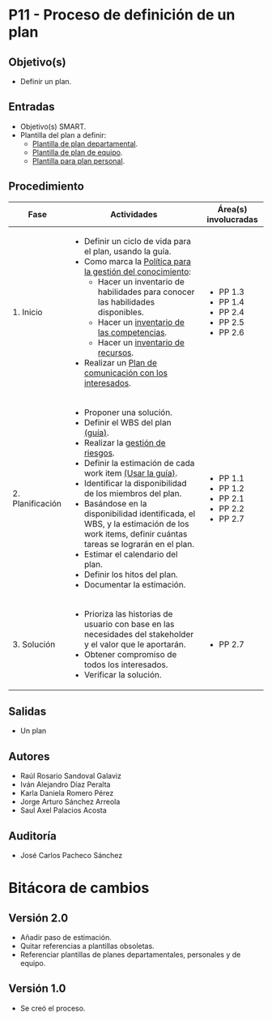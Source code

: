 # P11 - Proceso de definición de un plan

## Objetivo(s)

- Definir un plan.

## Entradas

- Objetivo(s) SMART.
- Plantilla del plan a definir:
  - [Plantilla de plan departamental](../plantillas/PL08-plantilla-para-plan-departamental.md).
  - [Plantilla de plan de equipo](../plantillas/PL09-plantilla-para-planeacion-de-iteracion.md).
  - [Plantilla para plan personal](../plantillas/PL07-plantilla-para-planeacion-personal.md).

## Procedimiento

<table>
  <thead>
    <th>Fase</th>
    <th>Actividades</th>
    <th>Área(s) involucradas</th>
  </thead>

  <tbody>
    <tr>
      <td>1. Inicio</td>
      <td>
        <ul align="left">
          <li>Definir un ciclo de vida para el plan, usando la guía. </li>
          <li>Como marca la <a href="..//docs/politicas/POL06-gestion-conocimiento">Política para la gestión del conocimiento</a>:
            <ul>
              <li>Hacer un inventario de habilidades para conocer las habilidades disponibles.</li>
              <li>Hacer un  <a href="https://docs.google.com/spreadsheets/d/1MZ-7gZ1iUZPbCIa3G2UtK8B-_w1ipbHrO0hJMeRTozQ/edit#gid=1760954040">inventario de las competencias</a>.</li>
              <li>Hacer un <a href="https://docs.google.com/spreadsheets/d/1frtMUtfqJzUiE9ej_qi-HwhZZtvbSbPsc-TMsYf10Bk/edit#gid=0">inventario de recursos</a>.</li>
            </ul>
          </li>
          <li>Realizar un <a href="../guias/G15-guia-ubicar-interesados-en-la-matriz-de-interesados">Plan de comunicación con los interesados</a>.</li>
        </ul>
      </td>
      <td>
        <ul>
          <li>PP 1.3</li>
          <li>PP 1.4</li>
          <li>PP 2.4</li>
          <li>PP 2.5</li>
          <li>PP 2.6</li>
        </ul>
      </td>
    </tr>
    <tr>
      <td>2. Planificación</td>
      <td>
        <ul align="left">
          <li>Proponer una solución. </li>
          <li>Definir el WBS del plan <a href="../guias/G07-guia-wbs">(guía)</a>.</li>
          <li>Realizar la <a href="../procesos/P08-proceso-gestion-riesgos">gestión de riesgos</a>.</li>
          <li>Definir la estimación de cada work item <a href="../guias/G22-guia-para-estimar-workitem">(Usar la guía)</a>.</li>
          <li>Identificar la disponibilidad de los miembros del plan.</li>
          <li>Basándose en la disponibilidad identificada, el WBS, y la estimación de los work items, definir cuántas tareas se lograrán en el plan.</li>
          <li>Estimar el calendario del plan.</li>
          <li>Definir los hitos del plan.</li>
          <li>Documentar la estimación. </li>
        </ul>
      </td>
      <td>
        <ul>
          <li>PP 1.1</li>
          <li>PP 1.2</li>
          <li>PP 2.1</li>
          <li>PP 2.2</li>
          <li>PP 2.7</li>
        </ul>
      </td>
    </tr>
    <tr>
      <td>3. Solución</td>
      <td>
        <ul align="left">
          <li>Prioriza las historias de usuario con base en las necesidades del stakeholder y el valor que le aportarán.</li>
          <li>Obtener compromiso de todos los interesados.</li>
          <li>Verificar la solución.</li> 
        </ul>
      </td>
      <td>
        <ul>
        <li>PP 2.7</li>
        </ul>
      </td>
    </tr>
  </tbody>
</table>

## Salidas

- Un plan

## Autores

- Raúl Rosario Sandoval Galaviz
- Iván Alejandro Díaz Peralta
- Karla Daniela Romero Pérez
- Jorge Arturo Sánchez Arreola
- Saul Axel Palacios Acosta

## Auditoría

- José Carlos Pacheco Sánchez

# Bitácora de cambios

## Versión 2.0

- Añadir paso de estimación.
- Quitar referencias a plantillas obsoletas.
- Referenciar plantillas de planes departamentales, personales y de equipo.

## Versión 1.0

- Se creó el proceso.
